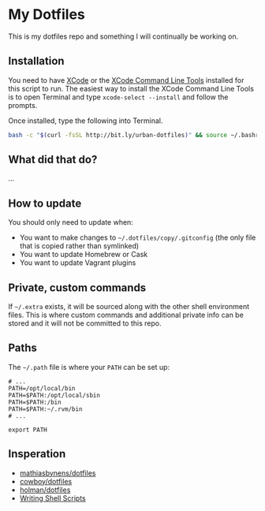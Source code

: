 # My Dotfiles

This is my dotfiles repo and something I will continually be working on.

## Installation

You need to have [XCode][0] or the [XCode Command Line Tools][1] installed for this script to run. The easiest way to install the XCode Command Line Tools is to open Terminal and type `xcode-select --install` and follow the prompts.

Once installed, type the following into Terminal.

```sh
bash -c "$(curl -fsSL http://bit.ly/urban-dotfiles)" && source ~/.bashrc
```

## What did that do?

...

## How to update

You should only need to update when:

- You want to make changes to `~/.dotfiles/copy/.gitconfig` (the only file that is copied rather than symlinked)
- You want to update Homebrew or Cask
- You want to update Vagrant plugins

## Private, custom commands

If `~/.extra` exists, it will be sourced along with the other shell environment files. This is where custom commands and additional private info can be stored and it will not be committed to this repo.

## Paths

The `~/.path` file is where your `PATH` can be set up:

```shell
# ...
PATH=/opt/local/bin
PATH=$PATH:/opt/local/sbin
PATH=$PATH:/bin
PATH=$PATH:~/.rvm/bin
# ...

export PATH
```

## Insperation

- [mathiasbynens/dotfiles](https://github.com/mathiasbynens/dotfiles)
- [cowboy/dotfiles](https://github.com/cowboy/dotfiles)
- [holman/dotfiles](https://github.com/holman/dotfiles)
- [Writing Shell Scripts](http://linuxcommand.org/lc3_writing_shell_scripts.php)

[0]: https://developer.apple.com/downloads/index.action?=xcode
[1]: https://developer.apple.com/downloads/index.action?=command%20line%20tools
[2]: http://net.tutsplus.com/tutorials/tools-and-tips/setting-up-a-mac-dev-machine-from-zero-to-hero-with-dotfiles/
[3]: http://brew.sh/
[4]: http://caskroom.io/
[5]: https://github.com/xdissent/ievms
